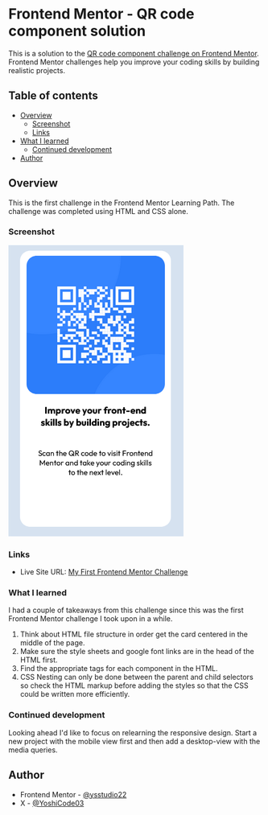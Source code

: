 # Frontend Mentor - QR code component solution

This is a solution to the [QR code component challenge on Frontend Mentor](https://www.frontendmentor.io/challenges/qr-code-component-iux_sIO_H). Frontend Mentor challenges help you improve your coding skills by building realistic projects. 

## Table of contents

- [Overview](#overview)
  - [Screenshot](#screenshot)
  - [Links](#links)
- [What I learned](#what-i-learned)
  - [Continued development](#continued-development)
- [Author](#author)

## Overview
   
This is the first challenge in the Frontend Mentor Learning Path. The challenge was completed using HTML and CSS alone.

### Screenshot

![Completed QR Component](./images/Completed-QR-Component.png)

### Links

- Live Site URL: [My First Frontend Mentor Challenge](https://ysstudio22.github.io/YJQR-Component/)


### What I learned

I had a couple of takeaways from this challenge since this was the first Frontend Mentor challenge I took upon in a while.

1. Think about HTML file structure in order get the card centered in the middle of the page.
2. Make sure the style sheets and google font links are in the head of the HTML first.
3. Find the appropriate tags for each component in the HTML.
4. CSS Nesting can only be done between the parent and child selectors so check the HTML markup before adding the styles so that the CSS could be written more efficiently.

### Continued development
Looking ahead I'd like to focus on relearning the responsive design.  Start a new project with the mobile view first and then add a desktop-view with the media queries.

## Author

- Frontend Mentor - [@ysstudio22](https://www.frontendmentor.io/profile/ysstudio22)
- X - [@YoshiCode03](https://www.twitter.com/YoshiCode03)
